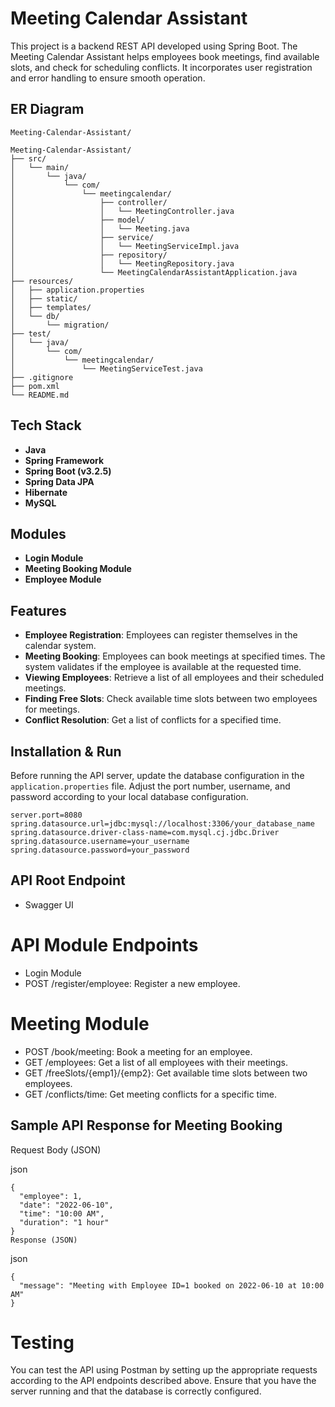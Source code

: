 # Meeting Calendar Assistant

This project is a backend REST API developed using Spring Boot. The Meeting Calendar Assistant helps employees book meetings, find available slots, and check for scheduling conflicts. It incorporates user registration and error handling to ensure smooth operation.

## ER Diagram
```
Meeting-Calendar-Assistant/ 

Meeting-Calendar-Assistant/
├── src/
│   └── main/
│       └── java/
│           └── com/
│               └── meetingcalendar/
│                   ├── controller/
│                   │   └── MeetingController.java
│                   ├── model/
│                   │   └── Meeting.java
│                   ├── service/
│                   │   └── MeetingServiceImpl.java
│                   ├── repository/
│                   │   └── MeetingRepository.java
│                   └── MeetingCalendarAssistantApplication.java
├── resources/
│   ├── application.properties
│   ├── static/
│   ├── templates/
│   └── db/
│       └── migration/
├── test/
│   └── java/
│       └── com/
│           └── meetingcalendar/
│               └── MeetingServiceTest.java
├── .gitignore
├── pom.xml
└── README.md
```

## Tech Stack

- **Java**
- **Spring Framework**
- **Spring Boot (v3.2.5)**
- **Spring Data JPA**
- **Hibernate**
- **MySQL**

## Modules

- **Login Module**
- **Meeting Booking Module**
- **Employee Module**

## Features

- **Employee Registration**: Employees can register themselves in the calendar system.
- **Meeting Booking**: Employees can book meetings at specified times. The system validates if the employee is available at the requested time.
- **Viewing Employees**: Retrieve a list of all employees and their scheduled meetings.
- **Finding Free Slots**: Check available time slots between two employees for meetings.
- **Conflict Resolution**: Get a list of conflicts for a specified time.

## Installation & Run

Before running the API server, update the database configuration in the `application.properties` file. Adjust the port number, username, and password according to your local database configuration.

```properties
server.port=8080
spring.datasource.url=jdbc:mysql://localhost:3306/your_database_name
spring.datasource.driver-class-name=com.mysql.cj.jdbc.Driver
spring.datasource.username=your_username
spring.datasource.password=your_password
```
## API Root Endpoint
- Swagger UI
# API Module Endpoints
- Login Module
- POST /register/employee: Register a new employee.
# Meeting Module
- POST /book/meeting: Book a meeting for an employee.
- GET /employees: Get a list of all employees with their meetings.
- GET /freeSlots/{emp1}/{emp2}: Get available time slots between two employees.
- GET /conflicts/time: Get meeting conflicts for a specific time.


## Sample API Response for Meeting Booking
Request Body (JSON)

json
```Copy code
{
  "employee": 1,
  "date": "2022-06-10",
  "time": "10:00 AM",
  "duration": "1 hour"
}
Response (JSON)
```

json
```Copy code
{
  "message": "Meeting with Employee ID=1 booked on 2022-06-10 at 10:00 AM"
}
```
# Testing
You can test the API using Postman by setting up the appropriate requests according to the API endpoints described above. Ensure that you have the server running and that the database is correctly configured.


